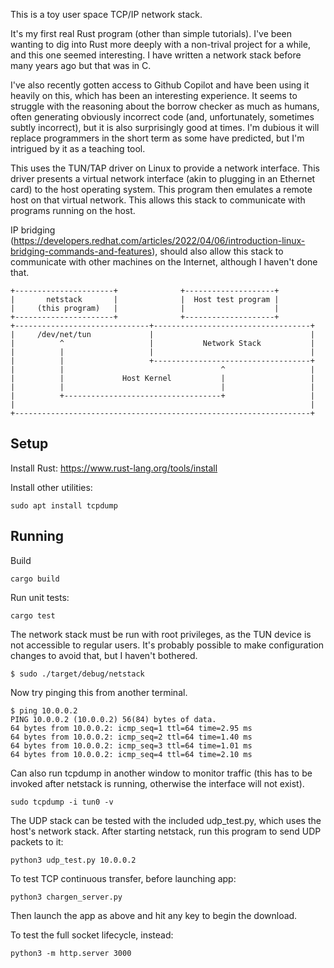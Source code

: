 This is a toy user space TCP/IP network stack.

It's my first real Rust program (other than simple tutorials). I've
been wanting to dig into Rust more deeply with a non-trival project
for a while, and this one seemed interesting. I have written a network
stack before many years ago but that was in C.

I've also recently gotten access to Github Copilot and have been using
it heavily on this, which has been an interesting experience. It seems
to struggle with the reasoning about the borrow checker as much as humans,
often generating obviously incorrect code (and, unfortunately, sometimes
subtly incorrect), but it is also surprisingly good at times. I'm dubious
it will replace programmers in the short term as some have predicted, but
I'm intrigued by it as a teaching tool.

This uses the TUN/TAP driver on Linux to provide a network interface. This
driver presents a virtual network interface (akin to plugging in an Ethernet
card) to the host operating system. This program then emulates a remote
host on that virtual network. This allows this stack to communicate with
programs running on the host.

IP bridging (<https://developers.redhat.com/articles/2022/04/06/introduction-linux-bridging-commands-and-features>),
should also allow this stack to communicate with other machines on the
Internet, although I haven't done that.

    +----------------------+              +--------------------+
    |       netstack       |              |  Host test program |
    |     (this program)   |              |                    |
    +----------------------+              +--------------------+
    +------------------------------+-----------------------------------+
    |     /dev/net/tun             |                                   |
    |          ^                   |           Network Stack           |
    |          |                   |                                   |
    |          |                   +-----------------------------------+
    |          |                                   ^                   |
    |          |             Host Kernel           |                   |
    |          |                                   |                   |
    |          +-----------------------------------+                   |
    |                                                                  |
    +------------------------------------------------------------------+


## Setup

Install Rust: <https://www.rust-lang.org/tools/install>

Install other utilities:

    sudo apt install tcpdump

## Running

Build

    cargo build

Run unit tests:

    cargo test

The network stack must be run with root privileges, as the TUN device is
not accessible to regular users. It's probably possible to make configuration
changes to avoid that, but I haven't bothered.

    $ sudo ./target/debug/netstack

Now try pinging this from another terminal.

    $ ping 10.0.0.2
    PING 10.0.0.2 (10.0.0.2) 56(84) bytes of data.
    64 bytes from 10.0.0.2: icmp_seq=1 ttl=64 time=2.95 ms
    64 bytes from 10.0.0.2: icmp_seq=2 ttl=64 time=1.40 ms
    64 bytes from 10.0.0.2: icmp_seq=3 ttl=64 time=1.01 ms
    64 bytes from 10.0.0.2: icmp_seq=4 ttl=64 time=2.10 ms

Can also run tcpdump in another window to monitor traffic (this has to be
invoked after netstack is running, otherwise the interface will not exist).

    sudo tcpdump -i tun0 -v

The UDP stack can be tested with the included udp_test.py, which uses the
host's network stack. After starting netstack, run this program to
send UDP packets to it:

    python3 udp_test.py 10.0.0.2

To test TCP continuous transfer, before launching app:

    python3 chargen_server.py

Then launch the app as above and hit any key to begin the download.

To test the full socket lifecycle, instead:

    python3 -m http.server 3000
